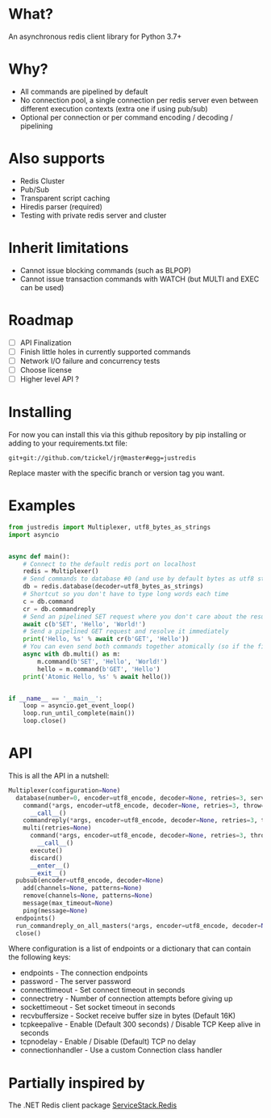 # What?
An asynchronous redis client library for Python 3.7+

# Why?
* All commands are pipelined by default
* No connection pool, a single connection per redis server even between different execution contexts (extra one if using pub/sub)
* Optional per connection or per command encoding / decoding / pipelining

# Also supports
* Redis Cluster
* Pub/Sub
* Transparent script caching
* Hiredis parser (required)
* Testing with private redis server and cluster

# Inherit limitations
* Cannot issue blocking commands (such as BLPOP)
* Cannot issue transaction commands with WATCH (but MULTI and EXEC can be used)

# Roadmap
- [ ] API Finalization
- [ ] Finish little holes in currently supported commands
- [ ] Network I/O failure and concurrency tests
- [ ] Choose license
- [ ] Higher level API ?

# Installing
For now you can install this via this github repository by pip installing or adding to your requirements.txt file:

```
git+git://github.com/tzickel/jr@master#egg=justredis
```

Replace master with the specific branch or version tag you want.

# Examples
```python
from justredis import Multiplexer, utf8_bytes_as_strings
import asyncio


async def main():
    # Connect to the default redis port on localhost
    redis = Multiplexer()
    # Send commands to database #0 (and use by default bytes as utf8 strings decoder)
    db = redis.database(decoder=utf8_bytes_as_strings)
    # Shortcut so you don't have to type long words each time
    c = db.command
    cr = db.commandreply
    # Send an pipelined SET request where you don't care about the result (You don't have to use bytes notation or caps)
    await c(b'SET', 'Hello', 'World!')
    # Send a pipelined GET request and resolve it immediately
    print('Hello, %s' % await cr(b'GET', 'Hello'))
    # You can even send both commands together atomically (so if the first fails the second won't run)
    async with db.multi() as m:
        m.command(b'SET', 'Hello', 'World!')
        hello = m.command(b'GET', 'Hello')
    print('Atomic Hello, %s' % await hello())


if __name__ == '__main__':
    loop = asyncio.get_event_loop()
    loop.run_until_complete(main())
    loop.close()
```

# API
This is all the API in a nutshell:

```python
Multiplexer(configuration=None)
  database(number=0, encoder=utf8_encode, decoder=None, retries=3, server=None)
    command(*args, encoder=utf8_encode, decoder=None, retries=3, throw=True)
      __call__()
    commandreply(*args, encoder=utf8_encode, decoder=None, retries=3, throw=True)
    multi(retries=None)
      command(*args, encoder=utf8_encode, decoder=None, retries=3, throw=True)
        __call__()
      execute()
      discard()
      __enter__()
      __exit__()
  pubsub(encoder=utf8_encode, decoder=None)
    add(channels=None, patterns=None)
    remove(channels=None, patterns=None)
    message(max_timeout=None)
    ping(message=None)
  endpoints()
  run_commandreply_on_all_masters(*args, encoder=utf8_encode, decoder=None, retries=3)
  close()
```

Where configuration is a list of endpoints or a dictionary that can contain the following keys:

* endpoints - The connection endpoints
* password - The server password
* connecttimeout - Set connect timeout in seconds
* connectretry - Number of connection attempts before giving up
* sockettimeout - Set socket timeout in seconds
* recvbuffersize - Socket receive buffer size in bytes (Default 16K)
* tcpkeepalive - Enable (Default 300 seconds) / Disable TCP Keep alive in seconds
* tcpnodelay - Enable / Disable (Default) TCP no delay
* connectionhandler - Use a custom Connection class handler

# Partially inspired by
The .NET Redis client package [ServiceStack.Redis](https://stackexchange.github.io/StackExchange.Redis/)

